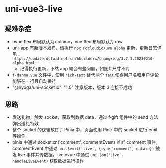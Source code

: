 # uni-vue3-live

## 疑难杂症

- nvue flex 布局默认为 column，vue flex 布局默认为 row
- uni-app 有新版本发布，请执行 `npx @dcloudio/uvm alpha` 更新，更新日志详见：`https://update.dcloud.net.cn/hbuilderx/changelog/3.7.1.20230210-alpha.html`
  - 记得执行更新，不然 app 端会有些问题，如图片尺寸不对
- `f-danmu.vue` 文件中，使用 `rich-text` 替代两个 `text` 使得用户名和用户评论能够在一行且自动换行
- "@hyoga/uni-socket.io": "1.0" 注意版本，版本 3 连接不成功

## 思路

- 发送礼物，触发 socket，获取到数据 data，通过 f-gift 组件中的 send 方法弹出送礼特效
- 整个 socket 的逻辑放在了 Pinia 中，页面使用 Pinia 中的 socket 进行 emit 等操作
- pinia 中通过 socket.on('comment', commentEvent) 监听 comment 事件，commentEvent 中通过 `uni.$emit('live', {type:'comment', data:e})` 触发 live 事件并传数据，live.nvue 中通过 `uni.$on('live'， handleLiveEvent)` 获取数据进行操作
